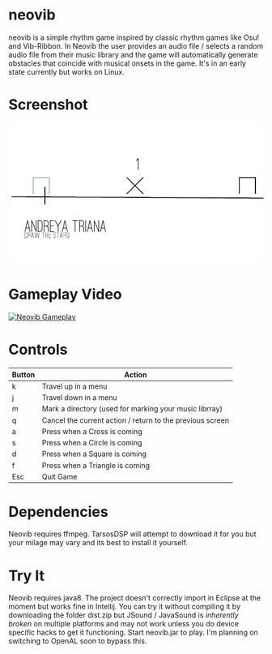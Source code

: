 # neovib
neovib is a simple rhythm game inspired by classic rhythm games like Osu!
and Vib-Ribbon. In Neovib the user provides an audio file / selects a random
audio file from their music library and the game will automatically generate
obstacles that coincide with musical onsets in the game. It's in an early state
currently but works on Linux. 

# Screenshot
![neovib](docs/screenshot.png)

# Gameplay Video
[![Neovib Gameplay](http://img.youtube.com/vi/uvpfZO1zcG4/0.jpg)](http://www.youtube.com/watch?v=YuvpfZO1zcG4)

# Controls

|Button | Action|
|-------|-------|
|k      | Travel up in a menu|
|j      | Travel down in a menu|
|m      | Mark a directory (used for marking your music librray)|
|q      | Cancel the current action / return to the previous screen|
|a      | Press when a Cross is coming |
|s      | Press when a Circle is coming |
|d      | Press when a Square is coming |
|f      | Press when a Triangle is coming |
|Esc    | Quit Game|

# Dependencies
Neovib requires ffmpeg. TarsosDSP will attempt to download it for you but your milage may vary and its best
to install it yourself.

# Try It
Neovib requires java8. The project doesn't correctly import in Eclipse at the moment but works 
fine in Intellij. You can try it without compiling it by downloading the folder dist.zip but
JSound / JavaSound is *inherently broken* on multiple platforms and may not work unless you do
device specific hacks to get it functioning. Start neovib.jar to play. I'm planning on switching to OpenAL 
soon to bypass this.